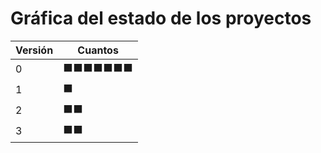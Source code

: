 # Gráfica del estado de los proyectos


| Versión | Cuantos               |
|---------|-----------------------|
| 0 | ⬛⬛⬛⬛⬛⬛⬛|
| 1 | ⬛|
| 2 | ⬛⬛|
| 3 | ⬛⬛|

